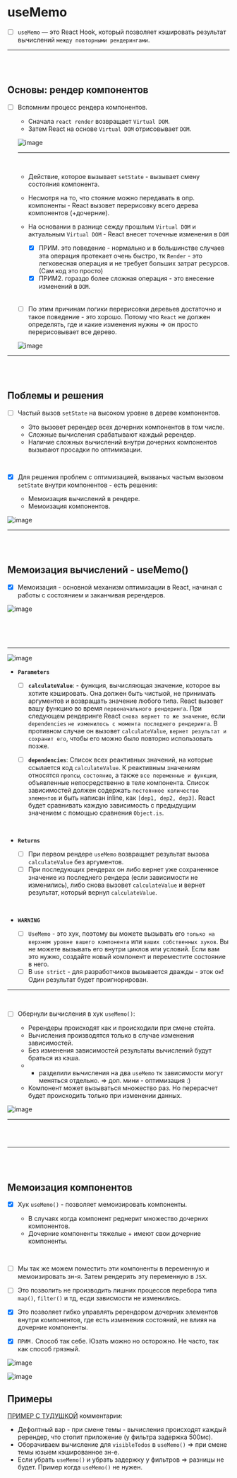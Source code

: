 # useMemo

- [ ] `useMemo` — это React Hook, который позволяет кэшировать результат вычислений `между повторными рендерингами`.

<hr>
<br>
<br>

<h2>Основы: рендер компонентов</h2>

- [ ] Вспомним процесс рендера компонентов.

  + Сначала `react render` возвращает `Virtual DOM`.
  + Затем React на основе `Virtual DOM` отрисовывает `DOM`.

  ![image](https://github.com/acidshotgun/react-hooks-new/assets/117285472/39da32cd-a8de-4c1c-a880-b23ae45d757e)

  <hr>
  <br>

  + Действие, которое вызывает `setState` - вызывает смену состояния компонента.
  + Несмотря на то, что стояние можно передавать в опр. компоненты - React вызовет перерисовку всего дерева компонентов (+дочерние).
  + На основании в разнице сежду прошлым `Virtual DOM` и актуальным `Virtual DOM` - React внесет точечные изменения в `DOM`
     
    + [x] ПРИМ. это поведение - нормально и в большинстве случаев эта операция протекает очень быстро, тк `Render` - это легковесная операция и не требует больших затрат ресурсов. (Сам код это просто)
    + [x] ПРИМ2. гораздо более сложная операция - это внесение изменений в `DOM`.
   
  <br>
  <br>
  
  - [ ]  По этим причинам логики перерисовки деревьев достаточно и такое поведение - это хорошо. Потому что `React` не должен определять, где и какие изменения нужны => он просто перерисовывает все дерево.
     
  ![image](https://github.com/acidshotgun/react-hooks-new/assets/117285472/1d8904e0-fe8b-496d-a701-d5d032b85ba7)

<hr>
<br>
<br>

<h2>Поблемы и решения</h2>

- [ ] Частый вызов `setState` на высоком уровне в дереве компонентов.

  + Это вызовет ререндер всех дочерних компонентов в том числе.
  + Сложные вычисления срабатывают каждый ререндер. 
  + Наличие сложных вычислений внутри дочерних компонентов вызывают просадки по оптимизации.

<br>

- [x] Для решения проблем с оптимизацией, вызваных частым вызовом `setState` внутри компонентов - есть решения:

  + Мемоизация вычислений в рендере.
  + Мемоизация компонентов.
     
![image](https://github.com/acidshotgun/react-hooks-new/assets/117285472/677bfaff-dd3f-427d-a5bf-b4b6db444625)

<hr>
<br>
<br>

<h2>Мемоизация вычислений - useMemo()</h2>

- [x] Мемоизация - основной механизм оптимизации в React, начиная с работы с состоянием и заканчивая ререндеров.

![image](https://github.com/acidshotgun/react-hooks-new/assets/117285472/7f2ffefc-e56a-4ef8-85b5-4773e8917a24)

<br>
<br>
<br>

<hr>

![image](https://github.com/acidshotgun/react-hooks-new/assets/117285472/b3fd1949-e15e-412e-8a5c-a330ebb86e2e)

+ **``Parameters``**

  - [ ] **`calculateValue`**: - функция, вычисляющая значение, которое вы хотите кэшировать. Она должен быть чистыой, не принимать аргументов и возвращать значение любого типа. React вызовет вашу функцию во время `первоначального рендеринга`. При следующем рендеринге React `снова вернет то же значение`, если `dependencies` `не изменилось с момента последнего рендеринга`. В противном случае он вызовет `calculateValue`, `вернет результат и сохранит его`, чтобы его можно было повторно использовать позже.
  
  - [ ] **`dependencies`**: Список всех реактивных значений, на которые ссылается код `calculateValue`. К реактивным значениям относятся `пропсы`, `состояние`, а также `все переменные и функции`, объявленные непосредственно в теле компонента. Список зависимостей должен содержать `постоянное количество элементов` и быть написан inline, как `[dep1, dep2, dep3]`. React будет сравнивать каждую зависимость с предыдущим значением с помощью сравнения `Object.is`.
 
<br>

+ **``Returns``**

  - [ ] При первом рендере `useMemo` возвращает результат вызова `calculateValue` без аргументов.
  - [ ] При последующих рендерах он либо вернет уже сохраненное значение из последнего рендера (если зависимости не изменились), либо снова вызовет `calculateValue` и вернет результат, который вернул `calculateValue`.

<br>

+ **``WARNING``**

  - [ ] `UseMemo` - это хук, поэтому вы можете вызывать его `только на верхнем уровне вашего компонента` или `ваших собственных хуков`. Вы не можете вызывать его внутри циклов или условий. Если вам это нужно, создайте новый компонент и переместите состояние в него.
  - [ ] В `use strict` - для разработчиков вызывается дважды - эток ок! Один результат будет проигнорирован.

<hr>

<br>

- [ ] Обернули вычисления в хук `useMemo()`:

  + Ререндеры происходят как и происходили при смене стейта.
  + Вычисления производятся только в случае изменения зависимостей.
  + Без изменения зависимостей результаты вычислений будут браться из кэша.
  + + разделили вычисления на два `useMemo` тк зависимости могут меняться отдельно. => доп. мини - оптимизация :)
  + Компонент может вызываться множество раз. Но перерасчет будет происходить только при изменении данных.

![image](https://github.com/acidshotgun/react-hooks-new/assets/117285472/9678e3bf-e80a-4799-879a-dc979c0d2699)

<hr>
<br>
<br>

<hr>
<br>
<br>

<h2>Мемоизация компонентов</h2>

- [x] Хук `useMemo()` - позволяет мемоизировать компоненты.

  + В случаях когда компонент реднерит множество дочерних компонентов.
  + Дочерние компоненты тяжелые + имеют свои дочерние компоненты.

<br>

- [ ] Мы так же можем поместить эти компоненты в переменную и мемоизировать зн-я. Затем рендерить эту переменную в `JSX`.
- [ ] Это позволить не производить лишних процессов перебора типа `map()`, `filter()` и тд, есди зависмости не изменились.

- [x] Это позволяет гибко управлять ререндором дочерних элементов внутри компонентов, где есть изменения состояний, не влияя на дочерние компоненты.
- [x] `ПРИМ.` Способ так себе. Юзать можно но осторожно. Не часто, так как способ грязный. 

![image](https://github.com/acidshotgun/react-hooks-new/assets/117285472/9b4f66d8-aace-48d3-88bc-4d860cdc7abe)

![image](https://github.com/acidshotgun/react-hooks-new/assets/117285472/40055865-e20d-4079-802a-bf237f5e4d53)


<h2>Примеры</h2>

[ПРИМЕР С ТУДУШКОЙ](https://codesandbox.io/p/sandbox/todo-memo-392yxx?file=%2Fsrc%2FTodoList.js%3A14%2C12) комментарии:

  + Дефолтный вар - при смене темы - вычисления происходят каждый ререндер, что стопит приложение (у фильтра задержка 500мс).
  + Оборачиваем вычисление для `visibleTodos` в `useMemo()` => при смене темы юзыем кэшированное зн-е.
  + Если убрать `useMemo()` и убрать задержку у фильтров => разницы не будет. Пример когда `useMemo()` не нужен.

